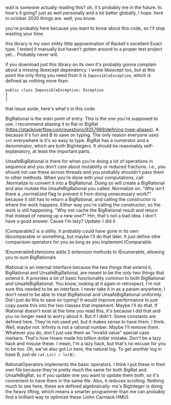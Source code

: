 wait is someone actually reading this? oh, it's probably me in the future. hi. how's it going? just as well personally and a lot better globally, I hope. here in october 2020 things are. well, you know.

you're probably here because you want to know about this code, so I'll stop wasting your time.

this library is my own shitty little approximation of Racket's excellent Exact type. I tested it manually but haven't gotten around to a proper test project yet... Probably never will.

if you download just this library on its own it's probably gonna complain about a missing libexcept dependency. I wrote libexcept too, but at this point the only thing you need from it is `ImpossibleException`, which is defined as nothing more than:

    public class ImpossibleException: Exception
    {
    }

that issue aside, here's what's in this code.

BigRational is the main point of entry. This is the one you're supposed to use. I recommend aliasing it to Rat or BigRat (https://stackoverflow.com/questions/9257989/defining-type-aliases), A because it's fun and B to save on typing. The only reason everyone uses `int` everywhere is it's so easy to type.
BigRat has a numerator and a denominator, which are both BigIntegers. It should be reasonably self-explanatory, at least the important parts.

UnsafeBigRational is there for when you're doing a lot of operations in sequence and you don't care about mutability or reduced fractions. I.e., you should not use these across threads and you probably shouldn't pass them to other methods.
When you're done with your computations, call .Normalize to convert it into a BigRational. Doing so will create a BigRational and also mutate the UnsafeBigRational you called .Normalize on.
"Why isn't there a _normalized flag to prevent it from doing unnecessary work?" because it still has to return a BigRational, and calling the constructor is where the work happens. Either way you're calling the constructor, so the work is still happening.
"Why not cache the BigRational result and return that instead of newing up a new one?" Hm, that's not a bad idea. I don't have a good answer. Cause I'm lazy?
Update: I did it

IComparable2 is a utility. It probably could have gone in its own libcomparable or something, but maybe I'll do that later. It just define sthe comparison operators for you as long as you implement IComparable.

IEnumerableExtensions adds 2 extension methods to IEnumerable, allowing you to sum BigRationals

IRational is an internal interface because the two things that extend it, BigRational and UnsafeBigRational, are meant to be the *only* two things that extend it. It provides a lot of basic functionality common to both BigRational and UnsafeBigRational. You know, looking at it again in retrospect, I'm not sure this needed to be an interface. I never take it in as a param anywhere, I don't need to be able to treat BigRational and UnsafeBigRational uniformly. Did I just do this to save on typing? It would improve performance to just copy paste this into the two classes that implement. Maybe I'll do that.
If IRational doesn't exist at the time you read this, it's because I did that and you no longer need to worry about it. But if I didn't:
Some constants are defined here. They're not used yet, but it makes sense to have them, I think. Well, maybe not. Infinity is not a rational number. Maybe I'll remove them. Whatever you do, don't just use them as "invalid value" special case markers. That's how Hoare made his billion dollar mistake. Don't be a lazy hack and misuse these. I mean, I'm a lazy hack, but that's no excuse for you to be too.
Oh, we've also got Ln here, the natural log. To get another log in base B, just do `rat.Ln() / ln(B)`.

RationalOperators implements the basic operators. I think I put these in their own file because they're pretty much the same for both BigRat and UnsafeBigRat, so if you update one you want to update them both, so it's convenient to have them in the same file.
Also, it reduces scrolling.
Nothing much to see here, these are defined algebraically: ms's BigInteger is doing the heavy lifting, which means a smarter programmer than me can probably find a brilliant way to optimize these (John Carmack HMU).
